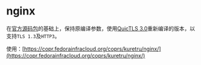 # nginx

在[官方源码包](https://nginx.org/packages/mainline/centos/9/SRPMS/)的基础上，保持原编译参数，使用[QuicTLS 3.0](https://github.com/quictls/openssl)重新编译的版本，以支持`TLS 1.3`及`HTTP3`。

使用：[https://copr.fedorainfracloud.org/coprs/kuretru/nginx/](https://copr.fedorainfracloud.org/coprs/kuretru/nginx/)
